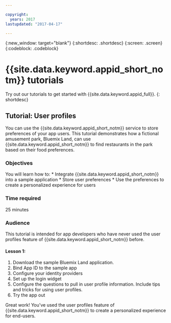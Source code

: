 ```yaml
---

copyright:
  years: 2017
lastupdated: "2017-04-17"

---
```


{:new_window: target="blank"}
{:shortdesc: .shortdesc}
{:screen: .screen}
{:codeblock: .codeblock}

# {{site.data.keyword.appid_short_notm}} tutorials

Try out our tutorials to get started with {{site.data.keyword.appid_full}}.
{: shortdesc}

## Tutorial: User profiles

You can use the {{site.data.keyword.appid_short_notm}} service to store preferences of your app users. This tutorial demonstrates how a fictional amusement park, Bluemix Land, can use {{site.data.keyword.appid_short_notm}} to find restaurants in the park based on their food preferences.


### Objectives

You will learn how to:
    * Integrate {{site.data.keyword.appid_short_notm}} into a sample application
    * Store user preferences
    * Use the preferences to create a personalized experience for users

### Time required

25 minutes

### Audience

This tutorial is intended for app developers who have never used the user profiles feature of {{site.data.keyword.appid_short_notm}} before.


#### Lesson 1:

1. Download the sample Bluemix Land application.
2. Bind App ID to the sample app
3. Configure your identity providers
4. Set up the login widget
5. Configure the questions to pull in user profile information. Include tips and tricks for using user profiles.
6. Try the app out


Great work! You've used the user profiles feature of {{site.data.keyword.appid_short_notm}} to create a personalized experience for end-users.

